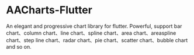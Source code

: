 # AACharts-Flutter
An elegant and progressive chart library for flutter. Powerful, support bar chart、column chart、line chart、spline chart、area chart、areaspline chart、step line chart、radar chart、pie chart、scatter chart、bubble chart and so on.
